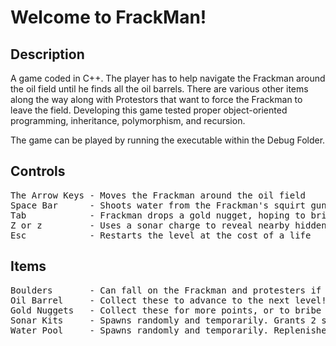 # Welcome to FrackMan!
## Description
A game coded in C++. The player has to help navigate the Frackman around the oil field until he finds all
the oil barrels. There are various other items along the way
along with Protestors that want to force the Frackman to leave the field. Developing this game tested proper
object-oriented programming, inheritance, polymorphism, and recursion.

The game can be played by running the executable within the Debug Folder.

## Controls
<pre>
The Arrow Keys - Moves the Frackman around the oil field
Space Bar      - Shoots water from the Frackman's squirt gun that can stun protesters
Tab            - Frackman drops a gold nugget, hoping to bribe any chasing protesters
Z or z         - Uses a sonar charge to reveal nearby hidden objects
Esc            - Restarts the level at the cost of a life
</pre>

## Items
<pre>
Boulders       - Can fall on the Frackman and protesters if nothing supports it
Oil Barrel     - Collect these to advance to the next level!
Gold Nuggets   - Collect these for more points, or to bribe chasing protesters
Sonar Kits     - Spawns randomly and temporarily. Grants 2 sonar charges when collected
Water Pool     - Spawns randomly and temporarily. Replenishes Frackman's water supply
</pre>
